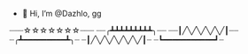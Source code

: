 - 👋 Hi, I’m @Dazhlo, gg 
                
 
<!---
Dazhlo/Dazhlo is a ✨ special ✨ repository because its `README.md` (this file) appears on your GitHub profile.
You can click the Preview link to take a look at your changes.
--->
┈┈┈☆☆☆☆☆☆☆┈┈┈
┈┈╭┻┻┻┻┻┻┻┻┻╮┈┈
┈┈┃╱╲╱╲╱╲╱╲╱┃┈┈
┈╭┻━━━━━━━━━┻╮┈
┈┃╱╲╱╲╱╲╱╲╱╲╱┃┈
┈┗━━━━━━━━━━━┛┈ 
